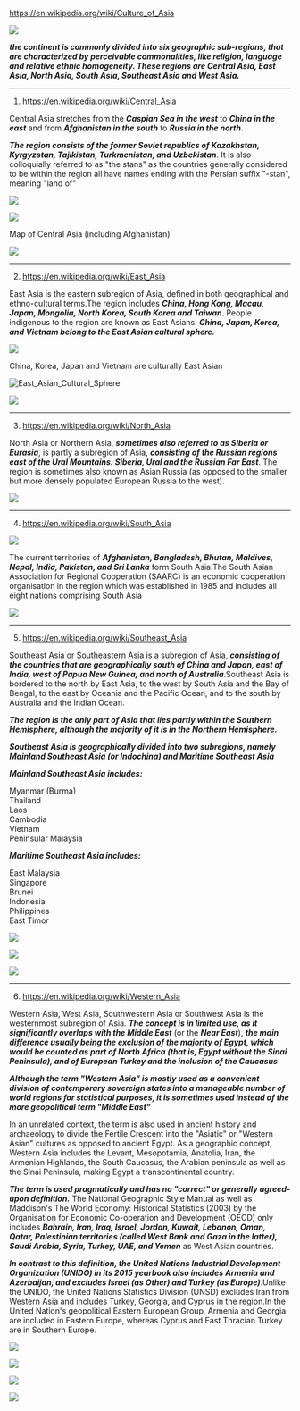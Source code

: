 https://en.wikipedia.org/wiki/Culture_of_Asia

![](https://upload.wikimedia.org/wikipedia/commons/4/46/Subasia.jpg)

***the continent is commonly divided into six geographic sub-regions, that are characterized by perceivable commonalities, like religion, language and relative ethnic homogeneity. These regions are Central Asia, East Asia, North Asia, South Asia, Southeast Asia and West Asia.***



------------------------------------------------------------------------------------------------------------------



1) https://en.wikipedia.org/wiki/Central_Asia

Central Asia stretches from the ***Caspian Sea in the west*** to ***China in the east*** and from ***Afghanistan in the south*** to ***Russia in the north***. 

***The region consists of the former Soviet republics of Kazakhstan, Kyrgyzstan, Tajikistan, Turkmenistan, and Uzbekistan***.
It is also colloquially referred to as "the stans" as the countries generally considered to be within the region all have names ending with the Persian suffix "-stan", meaning "land of"


![](https://upload.wikimedia.org/wikipedia/commons/8/88/Central_Asia_%28orthographic_projection%29.svg)


![](https://www.mapsofworld.com/asia/maps/map-of-central-asia.jpg)



Map of Central Asia (including Afghanistan)

![](https://upload.wikimedia.org/wikipedia/commons/6/68/Map_of_Central_Asia.png)


-----------------------------------------------------------------------------------------------------------------------

2) https://en.wikipedia.org/wiki/East_Asia

East Asia is the eastern subregion of Asia, defined in both geographical and ethno-cultural terms.The region includes ***China, Hong Kong, Macau, Japan, Mongolia, North Korea, South Korea and Taiwan***. People indigenous to the region are known as East Asians. ***China, Japan, Korea, and Vietnam belong to the East Asian cultural sphere.***

![](https://upload.wikimedia.org/wikipedia/commons/a/ab/East_Asia_%28orthographic_projection%29.svg)



China, Korea, Japan and Vietnam are culturally East Asian

![East_Asian_Cultural_Sphere](https://upload.wikimedia.org/wikipedia/commons/thumb/2/2e/East_Asian_Cultural_Sphere.png/800px-East_Asian_Cultural_Sphere.png)



![](https://www.mapsofworld.com/asia/maps/map-of-east-asia.jpg)


-------------------------------------------------------------------------------------------------------------------

3) https://en.wikipedia.org/wiki/North_Asia

North Asia or Northern Asia, ***sometimes also referred to as Siberia or Eurasia***, is partly a subregion of Asia, ***consisting of the Russian regions east of the Ural Mountains: Siberia, Ural and the Russian Far East***. The region is sometimes also known as Asian Russia (as opposed to the smaller but more densely populated European Russia to the west).


![](https://upload.wikimedia.org/wikipedia/commons/c/c9/North_Asia_%28orthographic_projection%29.svg)


--------------------------------------------------------------------------------------------------------------------

4) https://en.wikipedia.org/wiki/South_Asia


![](https://upload.wikimedia.org/wikipedia/commons/thumb/7/7c/South_Asia_%28orthographic_projection%29.svg/800px-South_Asia_%28orthographic_projection%29.svg.png)

The current territories of ***Afghanistan, Bangladesh, Bhutan, Maldives, Nepal, India, Pakistan, and Sri Lanka*** form South Asia.The South Asian Association for Regional Cooperation (SAARC) is an economic cooperation organisation in the region which was established in 1985 and includes all eight nations comprising South Asia



![](https://www.mapsofindia.com/maps-of-asia/south-asia-political-map.jpg)

----------------------------------------------------------------------------------------------------------------------

5) https://en.wikipedia.org/wiki/Southeast_Asia

Southeast Asia or Southeastern Asia is a subregion of Asia, ***consisting of the countries that are geographically south of China and Japan, east of India, west of Papua New Guinea, and north of Australia***.Southeast Asia is bordered to the north by East Asia, to the west by South Asia and the Bay of Bengal, to the east by Oceania and the Pacific Ocean, and to the south by Australia and the Indian Ocean. 

***The region is the only part of Asia that lies partly within the Southern Hemisphere, although the majority of it is in the Northern Hemisphere.***


***Southeast Asia is geographically divided into two subregions, namely Mainland Southeast Asia (or Indochina) and Maritime Southeast Asia***

***Mainland Southeast Asia includes:***

Myanmar (Burma) \
Thailand \
Laos \
Cambodia \
Vietnam \
Peninsular Malaysia 


***Maritime Southeast Asia includes:***

East Malaysia \
Singapore \
Brunei \
Indonesia \
Philippines \
East Timor 


![](https://upload.wikimedia.org/wikipedia/commons/thumb/f/f7/Southeast_Asia_%28orthographic_projection%29.svg/550px-Southeast_Asia_%28orthographic_projection%29.svg.png)





![](https://www.mapsofworld.com/asia/maps/map-of-southeast-asia.jpg)


![](https://i.pinimg.com/originals/f0/94/eb/f094ebd7ec8b8fc6c3bc1c794e843b78.jpg)





---------------------------------------------------------------------------------------------------------------

6) https://en.wikipedia.org/wiki/Western_Asia


Western Asia, West Asia, Southwestern Asia or Southwest Asia is the westernmost subregion of Asia. ***The concept is in limited use, as it significantly overlaps with the Middle East*** (or the ***Near East***), ***the main difference usually being the exclusion of the majority of Egypt, which would be counted as part of North Africa (that is, Egypt without the Sinai Peninsula), and of European Turkey and the inclusion of the Caucasus***


***Although the term "Western Asia" is mostly used as a convenient division of contemporary sovereign states into a manageable number of world regions for statistical purposes, it is sometimes used instead of the more geopolitical term "Middle East"***


In an unrelated context, the term is also used in ancient history and archaeology to divide the Fertile Crescent into the "Asiatic" or "Western Asian" cultures as opposed to ancient Egypt. As a geographic concept, Western Asia includes the Levant, Mesopotamia, Anatolia, Iran, the Armenian Highlands, the South Caucasus, the Arabian peninsula as well as the Sinai Peninsula, making Egypt a transcontinental country.

***The term is used pragmatically and has no "correct" or generally agreed-upon definition.*** The National Geographic Style Manual as well as Maddison's The World Economy: Historical Statistics (2003) by the Organisation for Economic Co-operation and Development (OECD) only includes ***Bahrain, Iran, Iraq, Israel, Jordan, Kuwait, Lebanon, Oman, Qatar, Palestinian territories (called West Bank and Gaza in the latter), Saudi Arabia, Syria, Turkey, UAE, and Yemen*** as West Asian countries.

***In contrast to this definition, the United Nations Industrial Development Organization (UNIDO) in its 2015 yearbook also includes Armenia and Azerbaijan, and excludes Israel (as Other) and Turkey (as Europe)***.Unlike the UNIDO, the United Nations Statistics Division (UNSD) excludes Iran from Western Asia and includes Turkey, Georgia, and Cyprus in the region.In the United Nation's geopolitical Eastern European Group, Armenia and Georgia are included in Eastern Europe, whereas Cyprus and East Thracian Turkey are in Southern Europe.



![](https://upload.wikimedia.org/wikipedia/commons/d/d3/Western_Asia.png)


![](https://www.mapsofworld.com/asia/maps/western-asia.jpg)


![](https://www.mapsofindia.com/maps-of-asia/west-asia-political-map.jpg)


![](http://ontheworldmap.com/asia/map-of-west-asia.jpg)




















